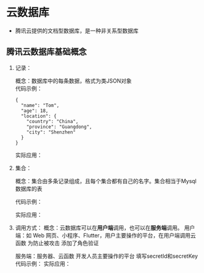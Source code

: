 # 云数据库

* 腾讯云提供的文档型数据库，是一种非关系型数据库

## 腾讯云数据库基础概念

1. 记录：

   概念：数据库中的每条数据，格式为类JSON对象  
   代码示例：

   ```
   {
     "name": "Tom",
     "age": 18,
     "location": {
       "country": "China",
       "province": "Guangdong",
       "city": "Shenzhen"
     }
   }
   ```

   实际应用：

2. 集合：

   概念：集合由多条记录组成，且每个集合都有自己的名字。集合相当于Mysql数据库的表

   代码示例：

   实际应用：

3. 调用方式：
   概念：云数据库可以在**用户端**调用，也可以在**服务端**调用。
   用户端：如 Web 网页、小程序、Flutter，用户主要操作的平台，在用户端调用云函数 为防止被攻击 添加了角色验证
   
   服务端：服务器、云函数 开发人员主要操作的平台 填写secretId和secretKey
   代码示例：
   实际应用：